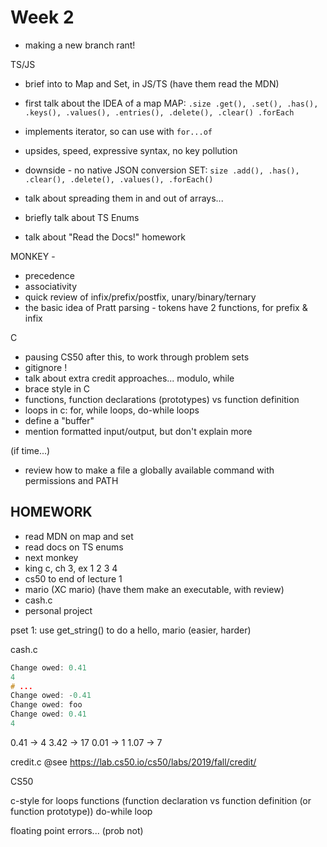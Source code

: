 # Week 2

- making a new branch rant!

TS/JS
- brief into to Map and Set, in JS/TS (have them read the MDN)

- first talk about the IDEA of a map
MAP: `.size .get(), .set(), .has(), .keys(), .values(), .entries(), .delete(), .clear() .forEach`
- implements iterator, so can use with `for...of`
- upsides, speed, expressive syntax, no key pollution
- downside - no native JSON conversion
SET: `size .add(), .has(), .clear(), .delete(), .values(), .forEach()`
- talk about spreading them in and out of arrays...
- briefly talk about TS Enums
- talk about "Read the Docs!" homework

MONKEY - 
- precedence
- associativity
- quick review of infix/prefix/postfix, unary/binary/ternary
- the basic idea of Pratt parsing - tokens have 2 functions, for prefix & infix

C
- pausing CS50 after this, to work through problem sets
- gitignore !
- talk about extra credit approaches... modulo, while
- brace style in C
- functions, function declarations (prototypes) vs function definition
- loops in c: for, while loops, do-while loops
- define a "buffer"
- mention formatted input/output, but don't explain more

(if time...)
- review how to make a file a globally available command with permissions and PATH

## HOMEWORK

- read MDN on map and set
- read docs on TS enums
- next monkey
- king c, ch 3, ex 1 2 3 4
- cs50 to end of lecture 1
- mario (XC mario) (have them make an executable, with review)
- cash.c
- personal project

pset 1:
use get_string() to do a hello, <name>
mario (easier, harder)

cash.c
```c
Change owed: 0.41
4
# ...
Change owed: -0.41
Change owed: foo
Change owed: 0.41
4
```
0.41 -> 4
3.42 -> 17
0.01 -> 1
1.07 -> 7


credit.c
@see https://lab.cs50.io/cs50/labs/2019/fall/credit/


CS50

c-style for loops
functions (function declaration vs function definition (or function prototype))
do-while loop

floating point errors... (prob not)

